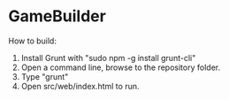 GameBuilder
===========

How to build:
1. Install Grunt with "sudo npm -g install grunt-cli"
2. Open a command line, browse to the repository folder.
3. Type "grunt"
4. Open src/web/index.html to run.